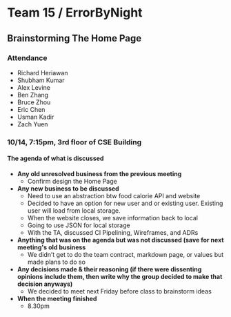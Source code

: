 # Team 15 / ErrorByNight
## Brainstorming The Home Page
### Attendance
- Richard Heriawan
- Shubham Kumar
- Alex Levine
- Ben Zhang
- Bruce Zhou
- Eric Chen
- Usman Kadir
- Zach Yuen
​
### 10/14, 7:15pm, 3rd floor of CSE Building
  
#### The agenda of what is discussed
- **Any old unresolved business from the previous meeting**
    - Confirm design the Home Page
- **Any new business to be discussed**
    - Need to use an abstraction btw food calorie API and website
    - Decided to have an option for new user and or existing user. Existing user will load from local storage.
    - When the website closes, we save information back to local
    - Going to use JSON for local storage
    - With the TA, discussed CI Pipelining, Wireframes, and ADRs
- **Anything that was on the agenda but was not discussed (save for next meeting's old business**
    - We didn’t get to do the team contract, markdown page, or values but made plans to do so
- **Any decisions made & their reasoning (if there were dissenting opinions include them, then write why the group decided to make that decision anyways)**
    - We decided to meet next Friday before class to brainstorm ideas
- **When the meeting finished**
    - 8.30pm
